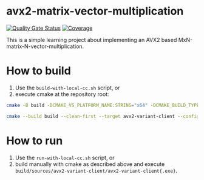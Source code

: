# avx2-matrix-vector-multiplication

[![Quality Gate Status](https://sonarcloud.io/api/project_badges/measure?project=avx2-matrix-vector-multiplication&metric=alert_status)](https://sonarcloud.io/dashboard?id=avx2-matrix-vector-multiplication)
[![Coverage](https://sonarcloud.io/api/project_badges/measure?project=avx2-matrix-vector-multiplication&metric=coverage)](https://sonarcloud.io/dashboard?id=avx2-matrix-vector-multiplication)

This is a simple learning project about implementing an AVX2 based MxN-matrix-N-vector-multiplication.

# How to build

1. Use the `build-with-local-cc.sh` script, or
2. execute cmake at the repository root:
```bash
cmake -B build -DCMAKE_VS_PLATFORM_NAME:STRING="x64" -DCMAKE_BUILD_TYPE="Release"

cmake --build build --clean-first --target avx2-variant-client --config Release
```

# How to run

1. Use the `run-with-local-cc.sh` script, or
2. build manually with cmake as described above and execute `build/sources/avx2-variant-client/avx2-variant-client{.exe}`.
